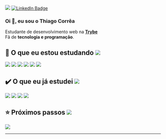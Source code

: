 <!-- <p align="left"> <img src="https://komarev.com/ghpvc/?username=tcorrea&label=Profile%20views&color=0e75b6&style=flat" alt="tcorrea" color=0D76A8  color=0e75b6/></p>-->

![](https://komarev.com/ghpvc/?username=tcorrea&label=Profile%20views&color=blueviolet&style=flat-square)
[![LinkedIn Badge](https://img.shields.io/badge/LinkedIn-Profile-informational?style=flat-square&logo=linkedin&logoColor=white&color=blueviolet)](https://www.linkedin.com/in/thiago-de-carvalho-correa/)
### Oi 👋, eu sou o <b> Thiago Corrêa</b>

Estudante de desenvolvimento web na **[Trybe](https://www.betrybe.com/)**  <br>
Fã de **tecnologia e programação**.

## :rocket: O que eu estou estudando ![](https://img.shields.io/badge/Backend-informational?style=flat-square&logoColor=white&color=50fa7b)

![](https://img.shields.io/badge/Code-TypeScript-informational?style=flat-square&logo=TypeScript&logoColor=white&color=blueviolet)
![](https://img.shields.io/badge/Code-Node.js-informational?style=flat-square&logo=Node.js&logoColor=white&color=blueviolet)
![](https://img.shields.io/badge/Code-Espress-informational?style=flat-square&logo=Express&logoColor=white&color=blueviolet)
![](https://img.shields.io/badge/Code-Docker-informational?style=flat-square&logo=Docker&logoColor=white&color=blueviolet)
![](https://img.shields.io/badge/Code-Mysql-informational?style=flat-square&logo=Mysql&logoColor=white&color=blueviolet)
![](https://img.shields.io/badge/Code-Git-informational?style=flat-square&logo=Git&logoColor=white&color=blueviolet)

## :heavy_check_mark: O que eu já estudei ![](https://img.shields.io/badge/Frontend-informational?style=flat-square&logoColor=white&color=50fa7b)

<!-- ![](https://img.shields.io/badge/Frontend-informational?style=flat-square&logoColor=white&color=8be9fd)-->

![](https://img.shields.io/badge/Code-React-informational?style=flat-square&logo=React&logoColor=white&color=blueviolet)
![](https://img.shields.io/badge/Code-JavaScript-informational?style=flat-square&logo=JavaScript&logoColor=white&color=blueviolet)
![](https://img.shields.io/badge/Code-HTML5-informational?style=flat-square&logo=HTML5&logoColor=white&color=blueviolet)
![](https://img.shields.io/badge/Style-CSS-informational?style=flat-square&logo=css3&logoColor=white&color=blueviolet)

## :star: Próximos passos ![](https://img.shields.io/badge/Backend-informational?style=flat-square&logoColor=white&color=50fa7b)
![](https://img.shields.io/badge/Code-GO-informational?style=flat-square&logo=GO&logoColor=white&color=blueviolet)

<hr>

<!-- 

![Anurag's GitHub stats](https://github-readme-stats.vercel.app/api?username=tcorrea&count_private=true&show_icons=true&theme=dracula)

[![GitHub Streak](https://github-readme-streak-stats.herokuapp.com?user=tcorrea&theme=dracula)](https://git.io/streak-stats)

[![Top Langs](https://github-readme-stats.vercel.app/api/top-langs/?username=tcorrea&count_private=true&show_icons=true&theme=dracula&layout=compact)](https://github.com/anuraghazra/github-readme-stats)
-->
